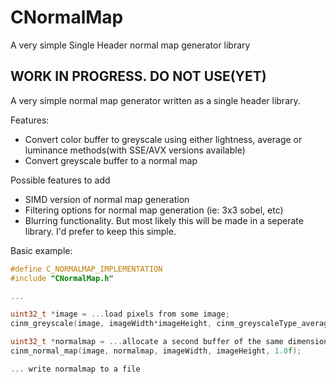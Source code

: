 # CNormalMap
 A very simple Single Header normal map generator library


 ## WORK IN PROGRESS. DO NOT USE(YET)

A very simple normal map generator written as a single header library. 

Features:
 - Convert color buffer to greyscale using either lightness, average or luminance methods(with SSE/AVX versions available)
 - Convert greyscale buffer to a normal map

Possible features to add
 - SIMD version of normal map generation
 - Filtering options for normal map generation (ie: 3x3 sobel, etc)
 - Blurring functionality. But most likely this will be made in a seperate library. I'd prefer to keep this simple.

Basic example:
```C
#define C_NORMALMAP_IMPLEMENTATION
#include "CNormalMap.h"

...

uint32_t *image = ...load pixels from some image;
cinm_greyscale(image, imageWidth*imageHeight, cinm_greyscaleType_average);

uint32_t *normalmap = ...allocate a second buffer of the same dimensions
cinm_normal_map(image, normalmap, imageWidth, imageHeight, 1.0f);

... write normalmap to a file

```
